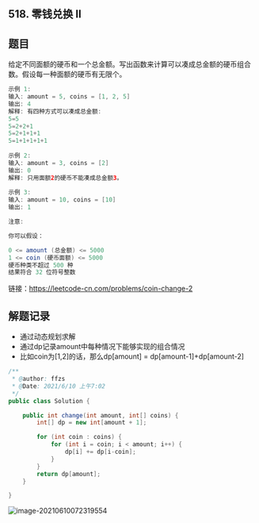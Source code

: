 ## 518. 零钱兑换 II

## 题目

给定不同面额的硬币和一个总金额。写出函数来计算可以凑成总金额的硬币组合数。假设每一种面额的硬币有无限个。 

```java
示例 1:
输入: amount = 5, coins = [1, 2, 5]
输出: 4
解释: 有四种方式可以凑成总金额:
5=5
5=2+2+1
5=2+1+1+1
5=1+1+1+1+1
    
示例 2:
输入: amount = 3, coins = [2]
输出: 0
解释: 只用面额2的硬币不能凑成总金额3。
    
示例 3:
输入: amount = 10, coins = [10] 
输出: 1
```



```java
注意:

你可以假设：

0 <= amount (总金额) <= 5000
1 <= coin (硬币面额) <= 5000
硬币种类不超过 500 种
结果符合 32 位符号整数
```


链接：https://leetcode-cn.com/problems/coin-change-2



## 解题记录

+ 通过动态规划求解
+ 通过dp记录amount中每种情况下能够实现的组合情况
+ 比如coin为[1,2]的话，那么dp[amount] = dp[amount-1]+dp[amount-2]

```java
/**
 * @author: ffzs
 * @Date: 2021/6/10 上午7:02
 */
public class Solution {

    public int change(int amount, int[] coins) {
        int[] dp = new int[amount + 1];

        for (int coin : coins) {
            for (int i = coin; i < amount; i++) {
                dp[i] += dp[i-coin];
            }
        }
        return dp[amount];
    }

}
```

![image-20210610072319554](https://gitee.com/ffzs/picture_go/raw/master/img/image-20210610072319554.png)